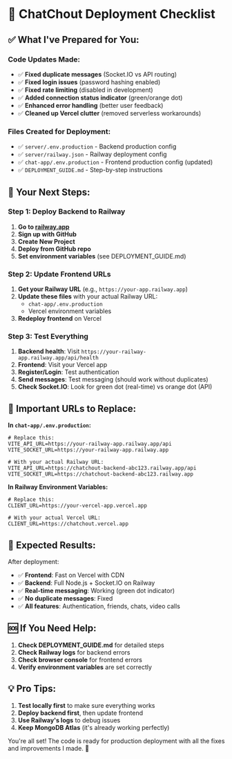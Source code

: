 # 🚀 ChatChout Deployment Checklist

## ✅ **What I've Prepared for You:**

### **Code Updates Made:**
- ✅ **Fixed duplicate messages** (Socket.IO vs API routing)
- ✅ **Fixed login issues** (password hashing enabled)
- ✅ **Fixed rate limiting** (disabled in development)
- ✅ **Added connection status indicator** (green/orange dot)
- ✅ **Enhanced error handling** (better user feedback)
- ✅ **Cleaned up Vercel clutter** (removed serverless workarounds)

### **Files Created for Deployment:**
- ✅ `server/.env.production` - Backend production config
- ✅ `server/railway.json` - Railway deployment config
- ✅ `chat-app/.env.production` - Frontend production config (updated)
- ✅ `DEPLOYMENT_GUIDE.md` - Step-by-step instructions

## 🎯 **Your Next Steps:**

### **Step 1: Deploy Backend to Railway**
1. **Go to [railway.app](https://railway.app)**
2. **Sign up with GitHub**
3. **Create New Project**
4. **Deploy from GitHub repo**
5. **Set environment variables** (see DEPLOYMENT_GUIDE.md)

### **Step 2: Update Frontend URLs**
1. **Get your Railway URL** (e.g., `https://your-app.railway.app`)
2. **Update these files** with your actual Railway URL:
   - `chat-app/.env.production`
   - Vercel environment variables
3. **Redeploy frontend** on Vercel

### **Step 3: Test Everything**
1. **Backend health**: Visit `https://your-railway-app.railway.app/api/health`
2. **Frontend**: Visit your Vercel app
3. **Register/Login**: Test authentication
4. **Send messages**: Test messaging (should work without duplicates)
5. **Check Socket.IO**: Look for green dot (real-time) vs orange dot (API)

## 🔧 **Important URLs to Replace:**

**In `chat-app/.env.production`:**
```env
# Replace this:
VITE_API_URL=https://your-railway-app.railway.app/api
VITE_SOCKET_URL=https://your-railway-app.railway.app

# With your actual Railway URL:
VITE_API_URL=https://chatchout-backend-abc123.railway.app/api
VITE_SOCKET_URL=https://chatchout-backend-abc123.railway.app
```

**In Railway Environment Variables:**
```env
# Replace this:
CLIENT_URL=https://your-vercel-app.vercel.app

# With your actual Vercel URL:
CLIENT_URL=https://chatchout.vercel.app
```

## 🎉 **Expected Results:**

After deployment:
- ✅ **Frontend**: Fast on Vercel with CDN
- ✅ **Backend**: Full Node.js + Socket.IO on Railway
- ✅ **Real-time messaging**: Working (green dot indicator)
- ✅ **No duplicate messages**: Fixed
- ✅ **All features**: Authentication, friends, chats, video calls

## 🆘 **If You Need Help:**

1. **Check DEPLOYMENT_GUIDE.md** for detailed steps
2. **Check Railway logs** for backend errors
3. **Check browser console** for frontend errors
4. **Verify environment variables** are set correctly

## 💡 **Pro Tips:**

1. **Test locally first** to make sure everything works
2. **Deploy backend first**, then update frontend
3. **Use Railway's logs** to debug issues
4. **Keep MongoDB Atlas** (it's already working perfectly)

You're all set! The code is ready for production deployment with all the fixes and improvements I made. 🚀
